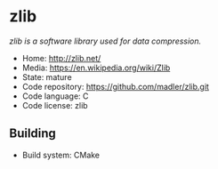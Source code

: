 # zlib

_zlib is a software library used for data compression._

- Home: http://zlib.net/
- Media: https://en.wikipedia.org/wiki/Zlib
- State: mature
- Code repository: https://github.com/madler/zlib.git
- Code language: C
- Code license: zlib

## Building

- Build system: CMake

